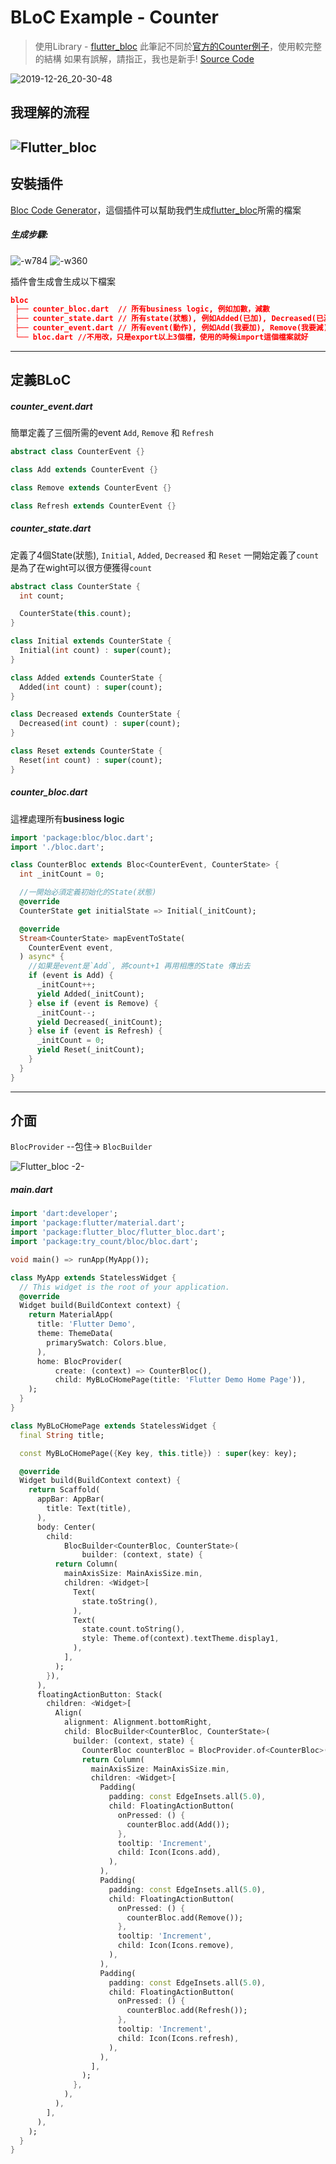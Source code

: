 # BLoC Example - Counter 

> 使用Library - [flutter_bloc](https://github.com/felangel/bloc/)
> 此筆記不同於[官方的Counter例子](https://bloclibrary.dev/#/fluttercountertutorial)，使用較完整的結構
> 如果有誤解，請指正，我也是新手!
> [Source Code](https://github.com/WingCH?tab=repositories)

![2019-12-26_20-30-48](https://i.loli.net/2019/12/26/Tfo1YZe6aDVNvs7.gif)

## 我理解的流程

![Flutter_bloc](https://i.loli.net/2019/12/26/KXqxjFyaL9iPeJO.png)
-------

## 安裝插件

[Bloc Code Generator](https://bloclibrary.dev/#/blocintellijextension)，這個插件可以幫助我們生成[flutter_bloc](https://github.com/felangel/bloc/)所需的檔案

##### 生成步驟: 
![-w784](https://i.loli.net/2019/12/26/qQEKw7tsrlIMubN.jpg)
![-w360](https://i.loli.net/2019/12/26/ry4pfVuQBoi6kA2.jpg)

插件會生成會生成以下檔案
```json
bloc
 ├── counter_bloc.dart  // 所有business logic, 例如加數，減數
 ├── counter_state.dart // 所有state(狀態), 例如Added(已加), Decreased(已減)
 ├── counter_event.dart // 所有event(動作), 例如Add(我要加), Remove(我要減)
 └── bloc.dart //不用改，只是export以上3個檔，使用的時候import這個檔案就好
```
-------
## 定義BLoC
##### counter_event.dart
簡單定義了三個所需的event `Add`, `Remove` 和 `Refresh`
```dart
abstract class CounterEvent {}

class Add extends CounterEvent {}

class Remove extends CounterEvent {}

class Refresh extends CounterEvent {}
```
##### counter_state.dart
定義了4個State(狀態), `Initial`, `Added`, `Decreased` 和 `Reset`
一開始定義了`count` 是為了在wight可以很方便獲得`count`
```dart
abstract class CounterState {
  int count;

  CounterState(this.count);
}

class Initial extends CounterState {
  Initial(int count) : super(count);
}

class Added extends CounterState {
  Added(int count) : super(count);
}

class Decreased extends CounterState {
  Decreased(int count) : super(count);
}

class Reset extends CounterState {
  Reset(int count) : super(count);
}
```

##### counter_bloc.dart

這裡處理所有**business logic**
```dart
import 'package:bloc/bloc.dart';
import './bloc.dart';

class CounterBloc extends Bloc<CounterEvent, CounterState> {
  int _initCount = 0;

  //一開始必須定義初始化的State(狀態)
  @override
  CounterState get initialState => Initial(_initCount);

  @override
  Stream<CounterState> mapEventToState(
    CounterEvent event,
  ) async* {
    //如果是event是`Add`, 將count+1 再用相應的State 傳出去
    if (event is Add) {
      _initCount++;
      yield Added(_initCount);
    } else if (event is Remove) {
      _initCount--;
      yield Decreased(_initCount);
    } else if (event is Refresh) {
      _initCount = 0;
      yield Reset(_initCount);
    }
  }
}
```


-------
## 介面

`BlocProvider` --包住-> `BlocBuilder`


![Flutter_bloc -2-](https://i.loli.net/2019/12/26/j5rdLHO3eftvDn1.png)

##### main.dart
```dart
import 'dart:developer';
import 'package:flutter/material.dart';
import 'package:flutter_bloc/flutter_bloc.dart';
import 'package:try_count/bloc/bloc.dart';

void main() => runApp(MyApp());

class MyApp extends StatelessWidget {
  // This widget is the root of your application.
  @override
  Widget build(BuildContext context) {
    return MaterialApp(
      title: 'Flutter Demo',
      theme: ThemeData(
        primarySwatch: Colors.blue,
      ),
      home: BlocProvider(
          create: (context) => CounterBloc(),
          child: MyBLoCHomePage(title: 'Flutter Demo Home Page')),
    );
  }
}

class MyBLoCHomePage extends StatelessWidget {
  final String title;

  const MyBLoCHomePage({Key key, this.title}) : super(key: key);

  @override
  Widget build(BuildContext context) {
    return Scaffold(
      appBar: AppBar(
        title: Text(title),
      ),
      body: Center(
        child:
            BlocBuilder<CounterBloc, CounterState>(
                builder: (context, state) {
          return Column(
            mainAxisSize: MainAxisSize.min,
            children: <Widget>[
              Text(
                state.toString(),
              ),
              Text(
                state.count.toString(),
                style: Theme.of(context).textTheme.display1,
              ),
            ],
          );
        }),
      ),
      floatingActionButton: Stack(
        children: <Widget>[
          Align(
            alignment: Alignment.bottomRight,
            child: BlocBuilder<CounterBloc, CounterState>(
              builder: (context, state) {
                CounterBloc counterBloc = BlocProvider.of<CounterBloc>(context);
                return Column(
                  mainAxisSize: MainAxisSize.min,
                  children: <Widget>[
                    Padding(
                      padding: const EdgeInsets.all(5.0),
                      child: FloatingActionButton(
                        onPressed: () {
                          counterBloc.add(Add());
                        },
                        tooltip: 'Increment',
                        child: Icon(Icons.add),
                      ),
                    ),
                    Padding(
                      padding: const EdgeInsets.all(5.0),
                      child: FloatingActionButton(
                        onPressed: () {
                          counterBloc.add(Remove());
                        },
                        tooltip: 'Increment',
                        child: Icon(Icons.remove),
                      ),
                    ),
                    Padding(
                      padding: const EdgeInsets.all(5.0),
                      child: FloatingActionButton(
                        onPressed: () {
                          counterBloc.add(Refresh());
                        },
                        tooltip: 'Increment',
                        child: Icon(Icons.refresh),
                      ),
                    ),
                  ],
                );
              },
            ),
          ),
        ],
      ),
    );
  }
}

```